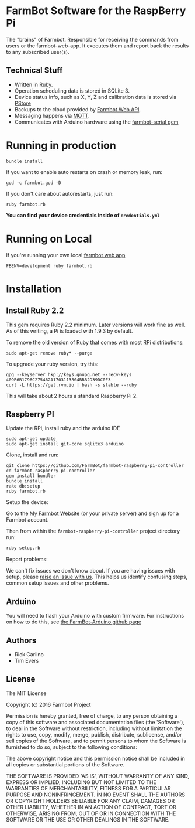 # FarmBot Software for the RaspBerry Pi

The "brains" of Farmbot. Responsible for receiving the commands from users or the farmbot-web-app. It executes them and report back the results to any subscribed user(s).

Technical Stuff
---------------

* Written in Ruby.
* Operation scheduling data is stored in SQLite 3.
* Device status info, such as X, Y, Z and calibration data is stored via [PStore](http://ruby-doc.org/stdlib-1.9.2/libdoc/pstore/rdoc/PStore.html)
* Backups to the cloud provided by [Farmbot Web API](https://github.com/farmbot/farmbot-web-api).
* Messaging happens via [MQTT](http://mqtt.org/).
* Communicates with Arduino hardware using the [farmbot-serial gem](https://github.com/FarmBot/farmbot-serial)

# Running in production

```
bundle install
```

If you want to enable auto restarts on crash or memory leak, run:

```
god -c farmbot.god -D
```

If you don't care about autorestarts, just run:

```
ruby farmbot.rb
```

**You can find your device credentials inside of `credentials.yml`**

# Running on Local

If you're running your own local [farmbot web app](https://github.com/farmbot/farmbot-web-app)

`FBENV=development ruby farmbot.rb`


Installation
============

Install Ruby 2.2
----------------

This gem requires Ruby 2.2 minimum. Later versions will work fine as well. As of this writing, a Pi is loaded with 1.9.3 by default.

To remove the old version of Ruby that comes with most RPi distributions:

```
sudo apt-get remove ruby* --purge
```

To upgrade your ruby version, try this:

```
gpg --keyserver hkp://keys.gnupg.net --recv-keys 409B6B1796C275462A1703113804BB82D39DC0E3
curl -L https://get.rvm.io | bash -s stable --ruby
```

This will take about 2 hours a standard Raspberry Pi 2.

Raspberry PI
------------

Update the RPi, install ruby and the arduino IDE

```
sudo apt-get update
sudo apt-get install git-core sqlite3 arduino
```

Clone, install and run:

```
git clone https://github.com/FarmBot/farmbot-raspberry-pi-controller
cd farmbot-raspberry-pi-controller
gem install bundler
bundle install
rake db:setup
ruby farmbot.rb
```

Setup the device:

Go to the [My Farmbot Website](http://my.farmbot.io) (or your private server) and sign up for a Farmbot account.

Then from within the `farmbot-raspberry-pi-controller` project directory run:

```bash
ruby setup.rb
```

Report problems:

We can't fix issues we don't know about. If you are having issues with setup, please [raise an issue with us](https://github.com/FarmBot/farmbot-raspberry-pi-controller/issues/new). This helps us identify confusing steps, common setup issues and other problems.

Arduino
-------

You will need to flash your Arduino with custom firmware. For instructions on how to do this, see [the FarmBot-Arduino github page](https://github.com/FarmBot/farmbot-arduino-firmware)

Authors
-------

 * Rick Carlino
 * Tim Evers

License
-------

The MIT License

Copyright (c) 2016 Farmbot Project

Permission is hereby granted, free of charge, to any person obtaining
a copy of this software and associated documentation files (the
'Software'), to deal in the Software without restriction, including
without limitation the rights to use, copy, modify, merge, publish,
distribute, sublicense, and/or sell copies of the Software, and to
permit persons to whom the Software is furnished to do so, subject to
the following conditions:

The above copyright notice and this permission notice shall be
included in all copies or substantial portions of the Software.

THE SOFTWARE IS PROVIDED 'AS IS', WITHOUT WARRANTY OF ANY KIND,
EXPRESS OR IMPLIED, INCLUDING BUT NOT LIMITED TO THE WARRANTIES OF
MERCHANTABILITY, FITNESS FOR A PARTICULAR PURPOSE AND NONINFRINGEMENT.
IN NO EVENT SHALL THE AUTHORS OR COPYRIGHT HOLDERS BE LIABLE FOR ANY
CLAIM, DAMAGES OR OTHER LIABILITY, WHETHER IN AN ACTION OF CONTRACT,
TORT OR OTHERWISE, ARISING FROM, OUT OF OR IN CONNECTION WITH THE
SOFTWARE OR THE USE OR OTHER DEALINGS IN THE SOFTWARE.
